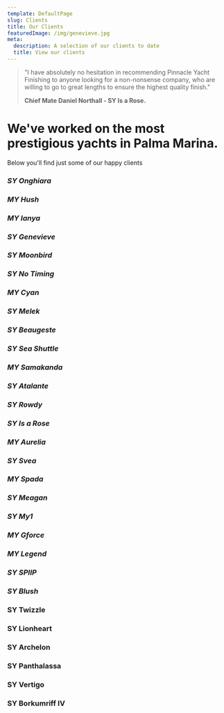 ```yaml
---
template: DefaultPage
slug: Clients
title: Our Clients
featuredImage: /img/genevieve.jpg
meta:
  description: A selection of our clients to date
  title: View our clients
---
```

> "I have absolutely no hesitation in recommending Pinnacle Yacht Finishing to anyone looking for a non-nonsense company, who are willing to go to great lengths to ensure the highest quality finish."
>
> **Chief Mate Daniel Northall - SY Is a Rose.**

# We've worked on the most prestigious yachts in Palma Marina.

Below you'll find just some of our happy clients

### *SY Onghiara*

### *MY Hush*

### *MY Ianya*

### *SY Genevieve*

### *SY Moonbird*

### *SY No Timing*

### *MY Cyan*

### *SY Melek*

### *SY Beaugeste*

### *SY Sea Shuttle*

### *MY Samakanda*

### *SY Atalante*

### *SY Rowdy*

### *SY Is a Rose*

### *MY Aurelia*

### *SY Svea*

### *MY Spada*

### *SY Meagan*

### *SY My1*

### *MY Gforce*

### *MY Legend*

### *SY SPIIP*

### *SY Blush*

### SY Twizzle

### SY Lionheart

### SY Archelon

### SY Panthalassa

### SY Vertigo 

### SY Borkumriff IV